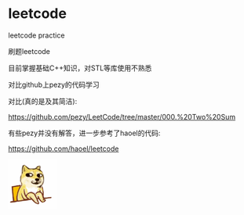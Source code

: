 # leetcode
leetcode practice

刷题leetcode

目前掌握基础C++知识，对STL等库使用不熟悉

对比github上pezy的代码学习

对比(真的是及其简洁):

https://github.com/pezy/LeetCode/tree/master/000.%20Two%20Sum


有些pezy并没有解答，进一步参考了haoel的代码:

https://github.com/haoel/leetcode


![haha](./Emmm.gif)
